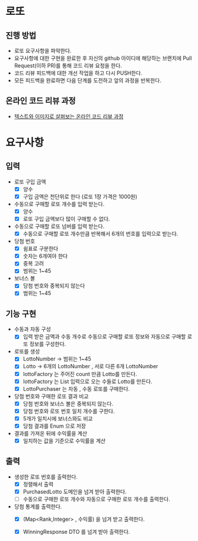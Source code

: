# 로또

## 진행 방법

* 로또 요구사항을 파악한다.
* 요구사항에 대한 구현을 완료한 후 자신의 github 아이디에 해당하는 브랜치에 Pull Request(이하 PR)를 통해 코드 리뷰 요청을 한다.
* 코드 리뷰 피드백에 대한 개선 작업을 하고 다시 PUSH한다.
* 모든 피드백을 완료하면 다음 단계를 도전하고 앞의 과정을 반복한다.

## 온라인 코드 리뷰 과정

* [텍스트와 이미지로 살펴보는 온라인 코드 리뷰 과정](https://github.com/next-step/nextstep-docs/tree/master/codereview)

# 요구사항

## 입력

- 로또 구입 금액
    - [X] 양수
    - [X] 구입 금액은 천단위로 한다 (로또 1장 가격은 1000원)
- 수동으로 구매할 로또 개수를 입력 받는다.
    - [X] 양수
    - [X] 로또 구입 금액보다 많이 구매할 수 없다.
- 수동으로 구매할 로또 넘버를 입력 받는다.
    - [X] 수동으로 구매할 로또 개수만큼 반복해서 6개의 번호를 입력으로 받는다.
- 당첨 번호
    - [X] 쉼표로 구분한다
    - [X] 숫자는 6개여야 한다
    - [X] 중복 고려
    - [X] 범위는 1~45
- 보너스 볼
    - [X] 당첨 번호와 중복되지 않는다
    - [X] 범위는 1~45

## 기능 구현

- 수동과 자동 구성
    - [x] 입력 받은 금액과 수동 개수로 수동으로 구매할 로또 정보와 자동으로 구매할 로또 정보를 구성한다.

- 로또를 생성
    - [x] LottoNumber ->  범위는 1~45
    - [x] Lotto -> 6개의 LottoNumber , 서로 다른 6개 LottoNumber
    - [x] lottoFactory 는 주어진 count 만큼 Lotto를 만든다.
    - [x] lottoFactory 는 List<Integer> 입력으로 오는 수들로 Lotto를 만든다.
    - [x] LottoPurchaser 는 자동 , 수동 로또를 구매한다.

- 당첨 번호와 구매한 로또 결과 비교
    - [X] 당첨 번호와 보너스 볼은 중복되지 않는다.
    - [X] 당첨 번호와 로또 번호 일치 개수를 구한다.
    - [X] 5개가 일치시에 보너스와도 비교
    - [X] 당첨 결과를 Enum 으로 저장

- 결과를 가져온 뒤에 수익률을 계산
    - [X] 일치하는 값을 기준으로 수익률을 계산

## 출력

- 생성한 로또 번호를 출력한다.
    - [X] 정렬해서 출력
    - [X] PurchasedLotto 도메인을 넘겨 받아 출력한다.
    - [ ] 수동으로 구매한 로또 개수와 자동으로 구매한 로또 개수를 출력한다.

- 당첨 통계를 출력한다.
    - [X] (Map<Rank,Integer> , 수익률) 을 넘겨 받고 출력한다.
    - [X] WinningResponse DTO 를 넘겨 받아 출력한다.


